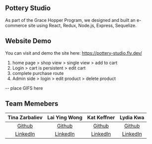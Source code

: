 ## Pottery Studio

As part of the Grace Hopper Program, we designed and built an e-commerce site using React, Redux, Node.js, Express, Sequelize.

## Website Demo

You can visit and demo the site here: https://pottery-studio.fly.dev/

1. home page > shop view > single view > add to cart
2. Login > cart is persistent > edit cart
3. complete purchase route
4. Admin side > login > edit product > delete product

-- place GIFS here

## Team Memebers

|                  Tina Zarbaliev                   |                          Lai Ying Wong                           |                    Kat Keffner                    |                     Lydia Kwa                      |
| :-----------------------------------------------: | :--------------------------------------------------------------: | :-----------------------------------------------: | :------------------------------------------------: |
|       [Github](https://github.com/tinazarb)       |             [Github](https://github.com/laiyingwong)             |       [Github](https://github.com/katkeff)        |       [Github](https://github.com/lydiakwa)        |
| [LinkedIn](https://www.linkedin.com/in/tinazarb/) | [LinkedIn](https://www.linkedin.com/in/lai-ying-wong-72b9ba216/) | [LinkedIn](https://www.linkedin.com/in/kkeffner/) | [LinkedIn](https://www.linkedin.com/in/lydia-kwa/) |
